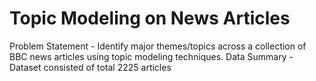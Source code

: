 # Topic Modeling on News Articles
Problem Statement - Identify major themes/topics across a collection of BBC news articles using topic modeling techniques.
Data Summary - Dataset consisted of total 2225 articles
